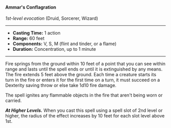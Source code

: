 #### Ammar's Conflagration 
*1st-level evocation* (Druid, Sorcerer, Wizard)
___
- **Casting Time:** 1 action 
- **Range:** 60 feet 
- **Components:** V, S, M (flint and tinder, or a flame) 
- **Duration:** Concentration, up to 1 minute 
---
Fire springs from the ground within 10 feet of a point that you can see within range and lasts until the spell ends or until it is extinguished by any means. The fire  extends 5 feet above the ground. Each time a creature starts its turn in the fire or enters it for the first time on a turn, it must succeed on a Dexterity saving throw or else take 1d10 fire damage.

The spell ignites any flammable objects in the fire that aren't being worn or carried.

***At Higher Levels.*** When you cast this spell using a spell slot of 2nd level or higher, the radius of the effect increases by 10 feet for each slot level above 1st. 
